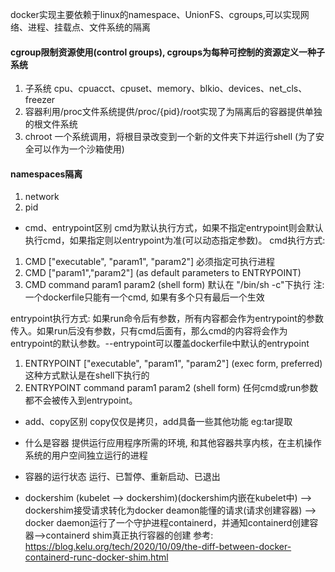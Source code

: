 docker实现主要依赖于linux的namespace、UnionFS、cgroups,可以实现网络、进程、挂载点、文件系统的隔离
#### cgroup限制资源使用(control groups), cgroups为每种可控制的资源定义一种子系统
1. 子系统 cpu、cpuacct、cpuset、memory、blkio、devices、net_cls、freezer
2. 容器利用/proc文件系统提供/proc/{pid}/root实现了为隔离后的容器提供单独的根文件系统
3. chroot 一个系统调用，将根目录改变到一个新的文件夹下并运行shell (为了安全可以作为一个沙箱使用)

#### namespaces隔离 
1. network
2. pid

- cmd、entrypoint区别
cmd为默认执行方式，如果不指定entrypoint则会默认执行cmd，如果指定则以entrypoint为准(可以动态指定参数)。
cmd执行方式:
1. CMD ["executable", "param1", "param2"]
必须指定可执行进程
2. CMD ["param1","param2"] (as default parameters to ENTRYPOINT)
3. CMD command param1 param2 (shell form)
默认在 "/bin/sh -c"下执行
注: 一个dockerfile只能有一个cmd, 如果有多个只有最后一个生效

entrypoint执行方式:
如果run命令后有参数，所有内容都会作为entrypoint的参数传入。如果run后没有参数，只有cmd后面有，那么cmd的内容将会作为entrypoint的默认参数。--entrypoint可以覆盖dockerfile中默认的entrypoint
1. ENTRYPOINT ["executable", "param1", "param2"] (exec form, preferred)
这种方式默认是在shell下执行的
2. ENTRYPOINT command param1 param2 (shell form)
任何cmd或run参数都不会被传入到entrypoint。

- add、copy区别
copy仅仅是拷贝，add具备一些其他功能 eg:tar提取

- 什么是容器
提供运行应用程序所需的环境, 和其他容器共享内核，在主机操作系统的用户空间独立运行的进程

- 容器的运行状态
运行、已暂停、重新启动、已退出

- dockershim
(kubelet --> dockershim)(dockershim内嵌在kubelet中) --> dockershim接受请求转化为docker deamon能懂的请求(请求创建容器) -->
docker daemon运行了一个守护进程containerd，并通知containerd创建容器-->containerd shim真正执行容器的创建
参考: https://blog.kelu.org/tech/2020/10/09/the-diff-between-docker-containerd-runc-docker-shim.html